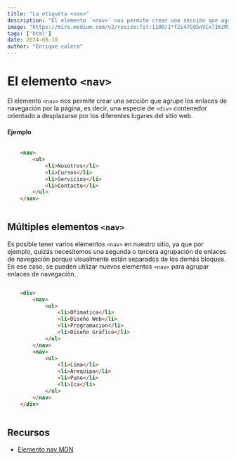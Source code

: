 ```yaml
---
title: "La etiqueta <nav>"
description: "El elemento `<nav>` nos permite crear una sección que agrupe los enlaces de navegación por la página, es decir, una especie de `<div>` contenedor orientado a desplazarse por los diferentes lugares del sitio web."
image: "https://miro.medium.com/v2/resize:fit:1100/1*f2i47G95nVCx71KzM1iXlg.png"
tags: ['html']
date: 2024-08-10
author: "Enrique calero"
---
```


# El elemento `<nav>`

El elemento `<nav>` nos permite crear una sección que agrupe los enlaces de navegación por la página, es decir, una especie de `<div>` contenedor orientado a desplazarse por los diferentes lugares del sitio web.

#### Ejemplo

```html

    <nav>
        <ul>
            <li>Nosotros</li>
            <li>Cursos</li>
            <li>Servicios</li>
            <li>Contacto</li>
        </ul>
    </nav>
    
```

## Múltiples elementos `<nav>`

Es posible tener varios elementos `<nav>` en nuestro sitio, ya que por ejemplo, quizás necesitemos una segunda o tercera agrupación de enlaces de navegación porque visualmente están separados de los demás bloques. En ese caso, se pueden utilizar nuevos elementos `<nav>` para agrupar enlaces de navegación.

```html

    <div>
        <nav>
            <ul>
                <li>Ofimatica</li>
                <li>Diseño Web</li>
                <li>Programacion</li>
                <li>Diseño Gráfico</li>
            </ul>
        </nav>
        <nav>
            <ul>
                <li>Lima</li>
                <li>Arequipa</li>
                <li>Puno</li>
                <li>Ica</li>
            </ul>
        </nav>
    </div>
    
```


## Recursos


- [Elemento nav MDN](https://developer.mozilla.org/es/docs/Web/HTML/Element/nav)

